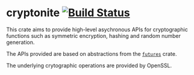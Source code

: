 # cryptonite [![Build Status](https://travis-ci.org/srijs/rust-cryptonite.svg?branch=master)](https://travis-ci.org/srijs/rust-cryptonite)

This crate aims to provide high-level asychronous APIs for cryptographic
functions such as symmetric encryption, hashing and random number generation.

The APIs provided are based on abstractions from the [`futures`](https://docs.rs/futures)
crate.

The underlying crytographic operations are provided by OpenSSL.
